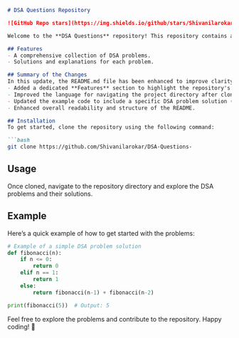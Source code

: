```markdown
# DSA Questions Repository

![GitHub Repo stars](https://img.shields.io/github/stars/Shivanilarokar/DSA-Questions-) ![GitHub forks](https://img.shields.io/github/forks/Shivanilarokar/DSA-Questions-) ![GitHub issues](https://img.shields.io/github/issues/Shivanilarokar/DSA-Questions-)

Welcome to the **DSA Questions** repository! This repository contains a collection of Data Structures and Algorithms (DSA) problems designed to help you enhance your coding skills.

## Features
- A comprehensive collection of DSA problems.
- Solutions and explanations for each problem.

## Summary of the Changes
In this update, the README.md file has been enhanced to improve clarity and provide better examples:
- Added a dedicated **Features** section to highlight the repository's capabilities.
- Improved the language for navigating the project directory after cloning.
- Updated the example code to include a specific DSA problem solution (Fibonacci sequence).
- Enhanced overall readability and structure of the README.

## Installation
To get started, clone the repository using the following command:

```bash
git clone https://github.com/Shivanilarokar/DSA-Questions-
```

## Usage
Once cloned, navigate to the repository directory and explore the DSA problems and their solutions.

## Example
Here’s a quick example of how to get started with the problems:

```python
# Example of a simple DSA problem solution
def fibonacci(n):
    if n <= 0:
        return 0
    elif n == 1:
        return 1
    else:
        return fibonacci(n-1) + fibonacci(n-2)

print(fibonacci(5))  # Output: 5
```

Feel free to explore the problems and contribute to the repository. Happy coding! 🚀
```